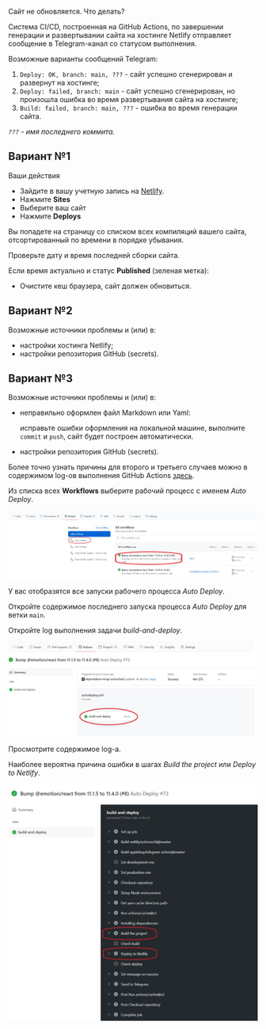Сайт не обновляется. Что делать?

Система CI/CD, построенная на GitHub Actions, по завершении генерации и развертывании сайта на хостинге Netlify отправляет сообщение в Telegram-канал со статусом выполнения.

Возможные варианты сообщений Telegram:

1. `Deploy: OK, branch: main, ???` - сайт успешно сгенерирован и развернут на хостинге;
1. `Deploy: failed, branch: main` - сайт успешно сгенерирован, но произошла ошибка во время развертывания сайта на хостинге;
1. `Build: failed, branch: main, ???` - ошибка во время генерации сайта.

*`???` - имя последнего коммита.*

## Вариант №1

Ваши действия

- Зайдите в вашу учетную запись на [Netlify](https://netlify.com).
- Нажмите **Sites**
- Выберите ваш сайт
- Нажмите **Deploys**


Вы попадете на страницу со списком всех компиляций вашего сайта, отсортированный по времени в порядке убывания.


Проверьте дату и время последней сборки сайта.

Если время актуально и статус **Published** (зеленая метка):

- Очистите кеш браузера, сайт должен обновиться.


## Вариант №2

Возможные источники проблемы и (или) в:

- настройки хостинга Netlify;
- настройки репозитория GitHub (secrets).

## Вариант №3

Возможные источники проблемы и (или) в:

- неправильно оформлен файл Markdown или Yaml:

  исправьте ошибки оформления на локальной машине, выполните `commit` и `push`, сайт будет построен автоматически.
- настройки репозитория GitHub (secrets).


Более точно узнать причины для второго и третьего случаев можно в содержимом log-ов выполнения GitHub Actions [здесь](https://github.com/alextim/s-bars/actions).

Из списка всех **Workflows** выберите рабочий процесс с именем *Auto Deploy*.

![Workflow List](../assets/images/actions-workflow-autodeploy.jpg)

У вас отобразятся все запуски рабочего процесса *Auto Deploy*.

Откройте содержимое последнего запуска процесса *Auto Deploy* для ветки `main`.

Откройте log выполнения задачи *build-and-deploy*.

![Workflow List](../assets/images/actions-workflow-autodeploy-jobs.jpg)

Просмотрите содержимое log-а.

Наиболее вероятна причина ошибки в шагах *Build the project* или *Deploy to Netlify*.

![Workflow List](../assets/images/actions-workflow-autodeploy-job-log.jpg)
